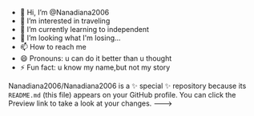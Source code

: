- 👋 Hi, I’m @Nanadiana2006
- 👀 I’m interested in traveling 
- 🌱 I’m currently learning to independent
- 💞️ I’m looking what I'm losing...
- 📫 How to reach me
- 😄 Pronouns: u can do it better than u thought 
- ⚡ Fun fact: u know my name,but not my story 

Nanadiana2006/Nanadiana2006 is a ✨ special ✨ repository because its `README.md` (this file) appears on your GitHub profile.
You can click the Preview link to take a look at your changes.
--->
